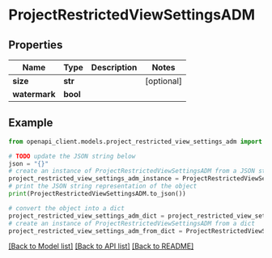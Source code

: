 # ProjectRestrictedViewSettingsADM


## Properties

Name | Type | Description | Notes
------------ | ------------- | ------------- | -------------
**size** | **str** |  | [optional] 
**watermark** | **bool** |  | 

## Example

```python
from openapi_client.models.project_restricted_view_settings_adm import ProjectRestrictedViewSettingsADM

# TODO update the JSON string below
json = "{}"
# create an instance of ProjectRestrictedViewSettingsADM from a JSON string
project_restricted_view_settings_adm_instance = ProjectRestrictedViewSettingsADM.from_json(json)
# print the JSON string representation of the object
print(ProjectRestrictedViewSettingsADM.to_json())

# convert the object into a dict
project_restricted_view_settings_adm_dict = project_restricted_view_settings_adm_instance.to_dict()
# create an instance of ProjectRestrictedViewSettingsADM from a dict
project_restricted_view_settings_adm_from_dict = ProjectRestrictedViewSettingsADM.from_dict(project_restricted_view_settings_adm_dict)
```
[[Back to Model list]](../README.md#documentation-for-models) [[Back to API list]](../README.md#documentation-for-api-endpoints) [[Back to README]](../README.md)



